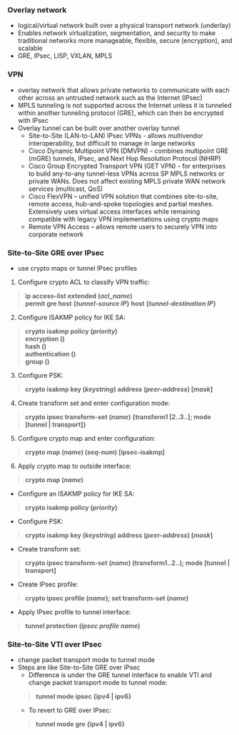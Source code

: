 ### Overlay network  
* logical/virtual network built over a physical transport network (underlay)  
* Enables network virtualization, segmentation, and security to make traditional networks more manageable, flexible, secure (encryption), and scalable  
* GRE, IPsec, LISP, VXLAN, MPLS  


### VPN  
* overlay network that allows private networks to communicate with each other across an untrusted network such as the Internet (IPsec)  
* MPLS tunneling is not supported across the Internet unless it is tunneled within another tunneling protocol (GRE), which can then be encrypted with IPsec  
* Overlay tunnel can be built over another overlay tunnel  
  * Site-to-Site (LAN-to-LAN) IPsec VPNs - allows multivendor interoperability, but difficult to manage in large networks  
  * Cisco Dynamic Multipoint VPN (DMVPN) - combines multipoint GRE (mGRE) tunnels, IPsec, and Next Hop Resolution Protocol (NHRP)  
  * Cisco Group Encrypted Transport VPN (GET VPN) - for enterprises to build any-to-any tunnel-less VPNs across SP MPLS networks or private WANs. Does not affect existing MPLS private WAN network services (multicast, QoS)  
  * Cisco FlexVPN – unified VPN solution that combines site-to-site, remote access, hub-and-spoke topologies and partial meshes. Extensively uses virtual access interfaces while remaining compatible with legacy VPN implementations using crypto maps  
  * Remote VPN Access – allows remote users to securely VPN into corporate network  
  

### Site-to-Site GRE over IPsec  
* use crypto maps or tunnel IPsec profiles  
1. Configure crypto ACL to classify VPN traffic:  
> **ip access-list extended (*acl_name*)**  
> **permit gre host {*tunnel-source IP*} host {*tunnel-destination IP*}**  
2. Configure ISAKMP policy for IKE SA:  
> **crypto isakmp policy (*priority*)**  
> **encryption ()**  
> **hash ()**  
> **authentication ()**  
> **group ()**  
3. Configure PSK:  
> **crypto isakmp key (*keystring*) address (*peer-address*) [*mask*]**  
4. Create transform set and enter configuration mode:  
> **crypto ipsec transform-set (*name*) {transform1 [2..3..]; mode [tunnel | transport]}**  
5. Configure crypto map and enter configuration:  
> **crypto map (*name*) (*seq-num*) [ipsec-isakmp]**  
6. Apply crypto map to outside interface:  
> **crypto map (*name*)**  
* Configure an ISAKMP policy for IKE SA:  
> **crypto isakmp policy (*priority*)**  
* Configure PSK:  
> **crypto isakmp key (*keystring*) address (*peer-address*) [*mask*]**  
* Create transform set:  
> **crypto ipsec transform-set (*name*) (transform1..2..); mode [tunnel | transport]**  
* Create IPsec profile:  
> **crypto ipsec profile (*name*); set transform-set (*name*)**  
* Apply IPsec profile to tunnel interface:  
> **tunnel protection (*ipsec profile name*)**  


### Site-to-Site VTI over IPsec  
* change packet transport mode to tunnel mode  
* Steps are like Site-to-Site GRE over IPsec  
  * Difference is under the GRE tunnel interface to enable VTI and change packet transport mode to tunnel mode:  
  > **tunnel mode ipsec {ipv4 | ipv6}**  
  * To revert to GRE over IPsec:  
  > **tunnel mode gre {ipv4 | ipv6}**  
